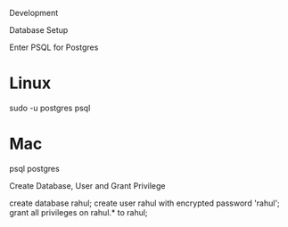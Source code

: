 Development

Database Setup

Enter PSQL for Postgres

# Linux
sudo -u postgres psql

# Mac
psql postgres

Create Database, User and Grant Privilege

create database rahul;
create user rahul with encrypted password 'rahul';
grant all privileges on rahul.* to rahul;